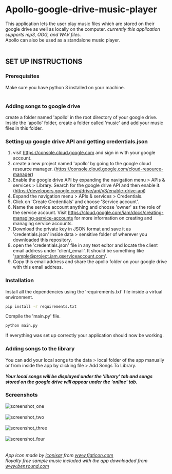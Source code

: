 # Apollo-google-drive-music-player
This application lets the user play music files which are stored on their google drive as well as locally on the computer.
<em> currently this application supports mp3, OGG, and WAV files. </em> <br>
Apollo can also be used as a standalone music player.
<br>
<br>
## SET UP INSTRUCTIONS
### Prerequisites
Make sure you have python 3 installed on your machine. <br>
<br>
### Adding songs to google drive
create a folder named 'apollo' in the root directory of your google drive. <br>
Inside the 'apollo' folder, create a folder called 'music' and add your music files in this folder.
<br>
### Setting up google drive API and getting credentials.json
1. visit https://console.cloud.google.com and sign in with your google account. <br>
2. create a new project named 'apollo' by going to the google cloud resource manager. (https://console.cloud.google.com/cloud-resource-manager) <br>
3. Enable the google drive API by expanding the navigation menu > APIs & services > Library. Search for the google drive API and then enable it. (https://developers.google.com/drive/api/v3/enable-drive-api) <br>
4. Expand the navigation menu > APIs & services > Credentials. <br>
5. Click on 'Create Credentials' and choose 'Service account'.
6. Name the service account anything and choose 'owner' as the role of the service account. Visit https://cloud.google.com/iam/docs/creating-managing-service-accounts for more information on creating and managing service accounts.
7. Download the private key in JSON format and save it as 'credentials.json' inside data > sensitive folder of wherever you downloaded this repository. <br>
8. open the 'credentials.json' file in any text editor and locate the client email address under 'client_email'. It should be something like 'sample@project.iam.gserviceaccount.com'. <br>
9. Copy this email address and share the apollo folder on your google drive with this email address.


### Installation
Install all the dependencies using the 'requirements.txt' file inside a virtual environment.
```bash
pip install -r requirements.txt
```
Compile the 'main.py' file.
```bash
python main.py
```
If everything was set up correctly your application should now be working.

### Adding songs to the library
You can add your local songs to the data > local folder of the app manually or from inside the app by clicking file > Add Songs To Library. <br>
<br>
<strong><em> Your local songs will be displayed under the 'library' tab and songs stored on the google drive will appear under the 'online' tab. </em></strong> 
<br>

### Screenshots
![screenshot_one](https://user-images.githubusercontent.com/58216025/99058351-1bc9ea00-25c3-11eb-9761-355b9c5d7164.JPG)
<br>
<br>
![screenshot_two](https://user-images.githubusercontent.com/58216025/99058395-2b493300-25c3-11eb-9e98-d190660a7b58.JPG)
<br>
<br>
![screenshot_three](https://user-images.githubusercontent.com/58216025/99058430-37cd8b80-25c3-11eb-8e1b-41dee128f90f.JPG)
<br>
<br>
![screenshot_four](https://user-images.githubusercontent.com/58216025/99058461-42882080-25c3-11eb-87bc-3c84e838abd9.JPG)
<br>
<br>
<br>
<em> App Icon made by <a href="https://www.flaticon.com/authors/iconixar" title="iconixar">iconixar</a> from <a href="https://www.flaticon.com/" title="Flaticon"> www.flaticon.com</a> </em>
<br>
<em> Royalty free sample music included with the app downloaded from <a href="https://www.bensound.com/royalty-free-music/" title="bensound">www.bensound.com</a></em>
